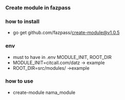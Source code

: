 ### Create module in fazpass

### how to install
- go get github.com/fazpass/create-module@v1.0.5

### env
- must to have in .env MODULE_INIT, ROOT_DIR
- MODULE_INIT=citcall.com/datz -> example
- ROOT_DIR=src/modules/ ->example

### how to use
- create-module nama_module